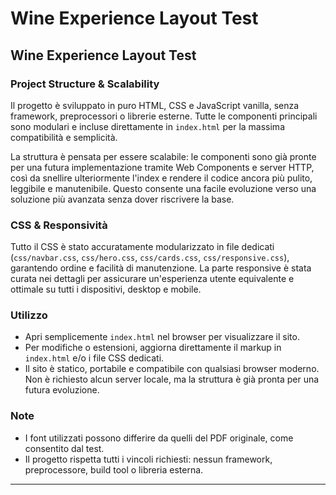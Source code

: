 
# Wine Experience Layout Test

## Wine Experience Layout Test

### Project Structure & Scalability
Il progetto è sviluppato in puro HTML, CSS e JavaScript vanilla, senza framework, preprocessori o librerie esterne. Tutte le componenti principali sono modulari e incluse direttamente in `index.html` per la massima compatibilità e semplicità.

La struttura è pensata per essere scalabile: le componenti sono già pronte per una futura implementazione tramite Web Components e server HTTP, così da snellire ulteriormente l'index e rendere il codice ancora più pulito, leggibile e manutenibile. Questo consente una facile evoluzione verso una soluzione più avanzata senza dover riscrivere la base.

### CSS & Responsività
Tutto il CSS è stato accuratamente modularizzato in file dedicati (`css/navbar.css`, `css/hero.css`, `css/cards.css`, `css/responsive.css`), garantendo ordine e facilità di manutenzione. La parte responsive è stata curata nei dettagli per assicurare un'esperienza utente equivalente e ottimale su tutti i dispositivi, desktop e mobile.

### Utilizzo
- Apri semplicemente `index.html` nel browser per visualizzare il sito.
- Per modifiche o estensioni, aggiorna direttamente il markup in `index.html` e/o i file CSS dedicati.
- Il sito è statico, portabile e compatibile con qualsiasi browser moderno. Non è richiesto alcun server locale, ma la struttura è già pronta per una futura evoluzione.

### Note
- I font utilizzati possono differire da quelli del PDF originale, come consentito dal test.
- Il progetto rispetta tutti i vincoli richiesti: nessun framework, preprocessore, build tool o libreria esterna.

---